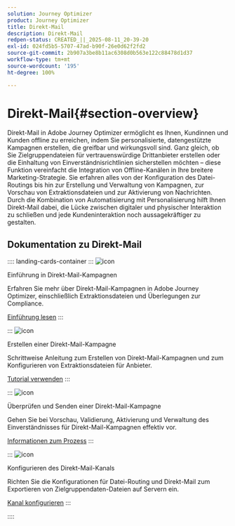 ```yaml
---
solution: Journey Optimizer
product: Journey Optimizer
title: Direkt-Mail
description: Direkt-Mail
redpen-status: CREATED_||_2025-08-11_20-39-20
exl-id: 024fd5b5-5707-47ad-b90f-26e0d62f2fd2
source-git-commit: 2b907a3be8b11ac6308d0b563e122c88478d1d37
workflow-type: tm+mt
source-wordcount: '195'
ht-degree: 100%

---
```


# Direkt-Mail{#section-overview}

Direkt-Mail in Adobe Journey Optimizer ermöglicht es Ihnen, Kundinnen und Kunden offline zu erreichen, indem Sie personalisierte, datengestützte Kampagnen erstellen, die greifbar und wirkungsvoll sind. Ganz gleich, ob Sie Zielgruppendateien für vertrauenswürdige Drittanbieter erstellen oder die Einhaltung von Einverständnisrichtlinien sicherstellen möchten – diese Funktion vereinfacht die Integration von Offline-Kanälen in Ihre breitere Marketing-Strategie. Sie erfahren alles von der Konfiguration des Datei-Routings bis hin zur Erstellung und Verwaltung von Kampagnen, zur Vorschau von Extraktionsdateien und zur Aktivierung von Nachrichten. Durch die Kombination von Automatisierung mit Personalisierung hilft Ihnen Direkt-Mail dabei, die Lücke zwischen digitaler und physischer Interaktion zu schließen und jede Kundeninteraktion noch aussagekräftiger zu gestalten.

## Dokumentation zu Direkt-Mail

:::: landing-cards-container
:::
![icon](https://cdn.experienceleague.adobe.com/icons/book.svg?lang=de)

Einführung in Direkt-Mail-Kampagnen

Erfahren Sie mehr über Direkt-Mail-Kampagnen in Adobe Journey Optimizer, einschließlich Extraktionsdateien und Überlegungen zur Compliance.

[Einführung lesen](../using/direct-mail/get-started-direct-mail.md)
:::

:::
![icon](https://cdn.experienceleague.adobe.com/icons/circle-play.svg?lang=de)

Erstellen einer Direkt-Mail-Kampagne

Schrittweise Anleitung zum Erstellen von Direkt-Mail-Kampagnen und zum Konfigurieren von Extraktionsdateien für Anbieter.

[Tutorial verwenden](../using/direct-mail/create-direct-mail.md)
:::

:::
![icon](https://cdn.experienceleague.adobe.com/icons/list-check.svg?lang=de)

Überprüfen und Senden einer Direkt-Mail-Kampagne

Gehen Sie bei Vorschau, Validierung, Aktivierung und Verwaltung des Einverständnisses für Direkt-Mail-Kampagnen effektiv vor.

[Informationen zum Prozess](../using/direct-mail/test-send-direct-mail.md)
:::

:::
![icon](https://cdn.experienceleague.adobe.com/icons/gear.svg?lang=de)

Konfigurieren des Direkt-Mail-Kanals

Richten Sie die Konfigurationen für Datei-Routing und Direkt-Mail zum Exportieren von Zielgruppendaten-Dateien auf Servern ein.

[Kanal konfigurieren](../using/direct-mail/direct-mail-configuration.md)
:::

::::
